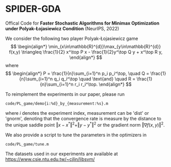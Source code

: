 # SPIDER-GDA

Offical Code for **Faster Stochastic Algorithms for Minimax Optimization
under Polyak-Łojasiewicz Condition** (NeurIPS, 2022)

We consider the following two player Polyak-Łojasiewicz game 
$$
\begin{align*}
\min_{x\in\mathbb{R}^{d}}\max_{y\in\mathbb{R}^{d}} f(x,y) \triangleq \frac{1}{2} x^\top P x  - \frac{1}{2}y^\top Q  y + x^\top R  y,
\end{align*}
$$
where
$$
\begin{align*}
P = \frac{1}{n}\sum_{i=1}^n p_i p_i^\top, \quad
Q = \frac{1}{n}\sum_{i=1}^n q_i q_i^\top \quad \text{and} \quad
R = \frac{1}{n}\sum_{i=1}^n r_i r_i^\top.
\end{align*}
$$

To reimplement the experiments in our paper, please run 

```
code/PL_game/demo{i:%d}_by_{measurement:%s}.m
```
where $i$ denotes the experiment index, measurement can be 'dist' or 'gnorm', denoting that the convergence rate is measure by the distance to the unique saddle point $\Vert x - x^{\ast} \Vert^2 + \Vert y - y^{\ast} \Vert^2$ or the gradient norm $\Vert \nabla f(x,y) \Vert^2$.

We also provide a script to tune the parameters in the optimizers in

```
code/PL_game/tune.m
```

The datasets used in our experiments are available at https://www.csie.ntu.edu.tw/~cjlin/libsvm/
